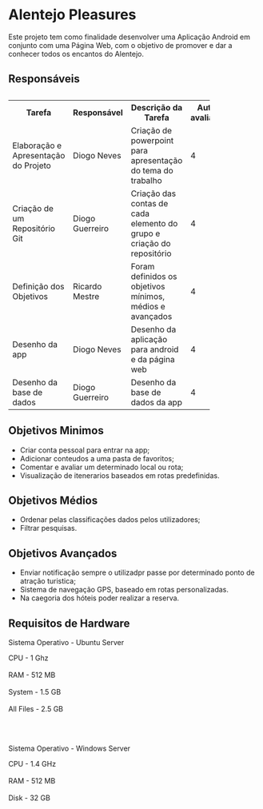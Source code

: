# Alentejo Pleasures

Este projeto tem como finalidade desenvolver uma Aplicação Android em conjunto com uma Página Web, com o objetivo de promover e dar a conhecer todos os encantos do Alentejo.


<!DOCTYPE html>
<html>
<head>
</head>
<body>
  
  
  
<h2>Responsáveis<h2>
<table style="width:80%">
  <tr>
    <th>Tarefa</th>
    <th>Responsável</th>
    <th>Descrição da Tarefa</th>
    <th>Auto-avaliação</th>
  </tr>
  <tr>
    <td>Elaboração e Apresentação do Projeto</td>
    <td>Diogo Neves</td>
    <td>Criação de powerpoint para apresentação do tema do trabalho</td>
    <td>4</td>
  </tr>
  <tr>
    <td>Criação de um Repositório Git</td>
    <td>Diogo Guerreiro</td>
    <td>Criação das contas de cada elemento do grupo e criação do repositório</td>
    <td>4</td>
  </tr>
  <tr>
    <td>Definição dos Objetivos</td>
    <td>Ricardo Mestre</td>
    <td>Foram definidos os objetivos mínimos, médios e avançados</td>
    <td>4</td>
  </tr>
  <tr>
    <td>Desenho da app</td>
    <td>Diogo Neves</td>
    <td>Desenho da aplicação para android e da página web</td>
    <td>4</td>
  </tr>
  <tr>
    <td>Desenho da base de dados</td>
    <td>Diogo Guerreiro</td>
    <td>Desenho da base de dados da app</td>
    <td>4</td>
  </tr>
</table>
  
  <h2> Objetivos Minimos </h2>
  
  - Criar conta pessoal para entrar na app;
  - Adicionar conteudos a uma pasta de favoritos;
  - Comentar e avaliar um determinado local ou rota;
  - Visualização de itenerarios baseados em rotas predefinidas.

 <h2> Objetivos Médios </h2>
 
  - Ordenar pelas classificações dados pelos utilizadores;
  - Filtrar pesquisas.

 <h2> Objetivos Avançados </h2>
 
  - Enviar notificação sempre o utilizadpr passe por determinado ponto de atração turistica;
  - Sistema de navegação GPS, baseado em rotas personalizadas.
  - Na caegoria dos hóteis poder realizar a reserva.
  
   <h2> Requisitos de Hardware </h2>
   
   Sistema Operativo - Ubuntu Server 
   
   CPU - 1 Ghz <br><br>
   RAM - 512 MB <br><br>
   System - 1.5 GB <br><br>
   All Files - 2.5 GB
   
   <br><br>
   
   Sistema Operativo - Windows Server
   
   CPU - 1.4 GHz <br><br>
   RAM - 512 MB <br><br>
   Disk - 32 GB
 
</body>
</html>



  



 
